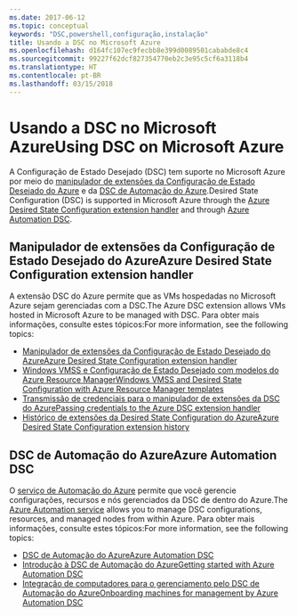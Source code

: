```yaml
---
ms.date: 2017-06-12
ms.topic: conceptual
keywords: "DSC,powershell,configuração,instalação"
title: Usando a DSC no Microsoft Azure
ms.openlocfilehash: d164fc107ec9fecbb8e399d0089501cababde8c4
ms.sourcegitcommit: 99227f62dcf827354770eb2c3e95c5cf6a3118b4
ms.translationtype: HT
ms.contentlocale: pt-BR
ms.lasthandoff: 03/15/2018
---
```

# <a name="using-dsc-on-microsoft-azure"></a><span data-ttu-id="64918-103">Usando a DSC no Microsoft Azure</span><span class="sxs-lookup"><span data-stu-id="64918-103">Using DSC on Microsoft Azure</span></span>

<span data-ttu-id="64918-104">A Configuração de Estado Desejado (DSC) tem suporte no Microsoft Azure por meio do [manipulador de extensões da Configuração de Estado Desejado do Azure](/azure/virtual-machines/virtual-machines-windows-extensions-dsc-overview) e da [DSC de Automação do Azure](/azure/automation/automation-dsc-overview).</span><span class="sxs-lookup"><span data-stu-id="64918-104">Desired State Configuration (DSC) is supported in Microsoft Azure through the [Azure Desired State Configuration extension handler](/azure/virtual-machines/virtual-machines-windows-extensions-dsc-overview) and through [Azure Automation DSC](/azure/automation/automation-dsc-overview).</span></span>

## <a name="azure-desired-state-configuration-extension-handler"></a><span data-ttu-id="64918-105">Manipulador de extensões da Configuração de Estado Desejado do Azure</span><span class="sxs-lookup"><span data-stu-id="64918-105">Azure Desired State Configuration extension handler</span></span>

<span data-ttu-id="64918-106">A extensão DSC do Azure permite que as VMs hospedadas no Microsoft Azure sejam gerenciadas com a DSC.</span><span class="sxs-lookup"><span data-stu-id="64918-106">The Azure DSC extension allows VMs hosted in Microsoft Azure to be managed with DSC.</span></span> <span data-ttu-id="64918-107">Para obter mais informações, consulte estes tópicos:</span><span class="sxs-lookup"><span data-stu-id="64918-107">For more information, see the following topics:</span></span>

- [<span data-ttu-id="64918-108">Manipulador de extensões da Configuração de Estado Desejado do Azure</span><span class="sxs-lookup"><span data-stu-id="64918-108">Azure Desired State Configuration extension handler</span></span>](/azure/virtual-machines/virtual-machines-windows-extensions-dsc-overview)
- [<span data-ttu-id="64918-109">Windows VMSS e Configuração de Estado Desejado com modelos do Azure Resource Manager</span><span class="sxs-lookup"><span data-stu-id="64918-109">Windows VMSS and Desired State Configuration with Azure Resource Manager templates</span></span>](/azure/virtual-machines/virtual-machines-windows-extensions-dsc-template)
- [<span data-ttu-id="64918-110">Transmissão de credenciais para o manipulador de extensões da DSC do Azure</span><span class="sxs-lookup"><span data-stu-id="64918-110">Passing credentials to the Azure DSC extension handler</span></span>](/azure/virtual-machines/virtual-machines-windows-extensions-dsc-credentials)
- [<span data-ttu-id="64918-111">Histórico de extensões da Desired State Configuration do Azure</span><span class="sxs-lookup"><span data-stu-id="64918-111">Azure Desired State Configuration extension history</span></span>](azureDscexthistory.md)

## <a name="azure-automation-dsc"></a><span data-ttu-id="64918-112">DSC de Automação do Azure</span><span class="sxs-lookup"><span data-stu-id="64918-112">Azure Automation DSC</span></span>

<span data-ttu-id="64918-113">O [serviço de Automação do Azure](/services/automation/) permite que você gerencie configurações, recursos e nós gerenciados da DSC de dentro do Azure.</span><span class="sxs-lookup"><span data-stu-id="64918-113">The [Azure Automation service](/services/automation/) allows you to manage DSC configurations, resources, and managed nodes from within Azure.</span></span> <span data-ttu-id="64918-114">Para obter mais informações, consulte estes tópicos:</span><span class="sxs-lookup"><span data-stu-id="64918-114">For more information, see the following topics:</span></span>

- [<span data-ttu-id="64918-115">DSC de Automação do Azure</span><span class="sxs-lookup"><span data-stu-id="64918-115">Azure Automation DSC</span></span>](/azure/automation/automation-dsc-overview)
- [<span data-ttu-id="64918-116">Introdução à DSC de Automação do Azure</span><span class="sxs-lookup"><span data-stu-id="64918-116">Getting started with Azure Automation DSC</span></span>](/azure/automation/automation-dsc-getting-started)
- [<span data-ttu-id="64918-117">Integração de computadores para o gerenciamento pelo DSC de Automação do Azure</span><span class="sxs-lookup"><span data-stu-id="64918-117">Onboarding machines for management by Azure Automation DSC</span></span>](/azure/automation/automation-dsc-onboarding)

